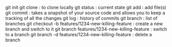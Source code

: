 git init
git clone <url of the repo> <folder where to clone the repo> : to clone locally
git status : current state
git add : add file(s)
git commit : takes a snapshot of your source code and allows you to keep a tracking of all the changes
git log : history of commits
git branch : list of branches
git checkout -b features/1234-new-killing-feature : create a new branch and switch to it
git branch features/1234-new-killing-feature : switch to a branch
git branch -d features/1234-new-killing-feature : delete a branch